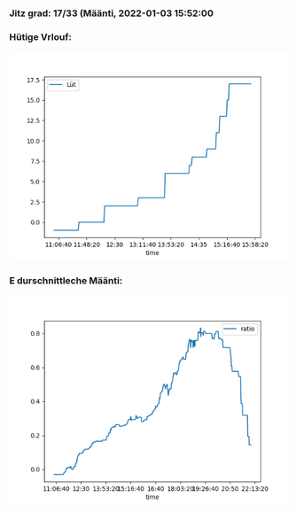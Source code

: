 ### Jitz grad: 17/33 (Määnti, 2022-01-03 15:52:00

### Hütige Vrlouf:
![Graph](Today.png)

### E durschnittleche Määnti:
![Graph](Määnti.png)